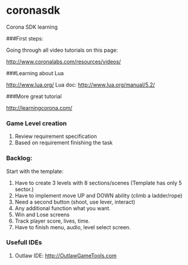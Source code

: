 coronasdk
=========

Corona SDK learning

###First steps:

Going through all video tutorials on this page:

http://www.coronalabs.com/resources/videos/

###Learning about Lua

http://www.lua.org/
Lua doc: http://www.lua.org/manual/5.2/

###More great tutorial

http://learningcorona.com/

### Game Level creation

1. Review requirement specification
2. Based on requirement finishing the task


### Backlog:

Start with the template:

1. Have to create 3 levels with 8 sections/scenes (Template has only 5 sector.)
2. Have to implement move UP and DOWN ability (climb a ladder/rope)
3. Need a second button (shoot, use lever, interact)
4. Any additional function what you want.
5. Win and Lose screens
6. Track player score, lives, time.
7. Have to finish menu, audio, level select screen.

### Usefull IDEs

1. Outlaw IDE: http://OutlawGameTools.com

